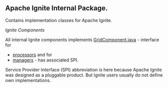Apache Ignite Internal Package.
-------------------------------

Contains implementation classes for Apache Ignite.

*Ignite Components*


All internal Ignite components implements [GridComponent.java](GridComponent.java) - interface for
- [processors](processors) and for
- [managers](managers) - has associated SPI.

Service Provider Interface (SPI) abbreviation is here because Apache Ignite was designed as a pluggable product. But Ignite users usually do not define own implementations.